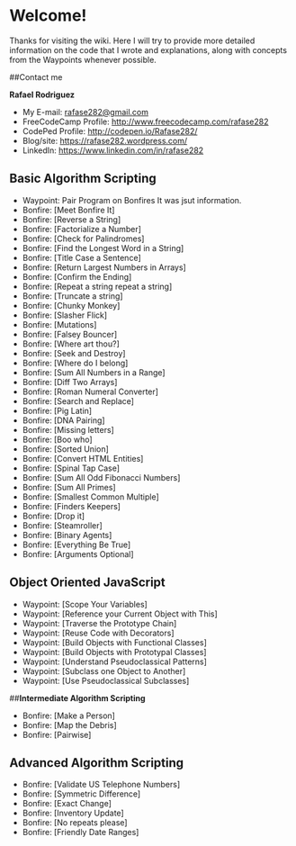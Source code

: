 # Welcome!

Thanks for visiting the wiki. Here I will try to provide more detailed information on the code that I wrote and explanations, along with concepts from the Waypoints whenever possible.

##Contact me

**Rafael Rodriguez**

* My E-mail: rafase282@gmail.com
* FreeCodeCamp Profile: http://www.freecodecamp.com/rafase282
* CodePed Profile: http://codepen.io/Rafase282/
* Blog/site: https://rafase282.wordpress.com/
* LinkedIn: https://www.linkedin.com/in/rafase282

## <strong>Basic Algorithm Scripting </strong>

* Waypoint: Pair Program on Bonfires It was jsut information.
* Bonfire: [Meet Bonfire It] 
* Bonfire: [Reverse a String] 
* Bonfire: [Factorialize a Number] 
* Bonfire: [Check for Palindromes] 
* Bonfire: [Find the Longest Word in a String] 
* Bonfire: [Title Case a Sentence] 
* Bonfire: [Return Largest Numbers in Arrays] 
* Bonfire: [Confirm the Ending] 
* Bonfire: [Repeat a string repeat a string] 
* Bonfire: [Truncate a string] 
* Bonfire: [Chunky Monkey] 
* Bonfire: [Slasher Flick] 
* Bonfire: [Mutations] 
* Bonfire: [Falsey Bouncer] 
* Bonfire: [Where art thou?] 
* Bonfire: [Seek and Destroy] 
* Bonfire: [Where do I belong] 
* Bonfire: [Sum All Numbers in a Range] 
* Bonfire: [Diff Two Arrays] 
* Bonfire: [Roman Numeral Converter] 
* Bonfire: [Search and Replace] 
* Bonfire: [Pig Latin] 
* Bonfire: [DNA Pairing] 
* Bonfire: [Missing letters] 
* Bonfire: [Boo who] 
* Bonfire: [Sorted Union] 
* Bonfire: [Convert HTML Entities] 
* Bonfire: [Spinal Tap Case]
* Bonfire: [Sum All Odd Fibonacci Numbers] 
* Bonfire: [Sum All Primes] 
* Bonfire: [Smallest Common Multiple] 
* Bonfire: [Finders Keepers] 
* Bonfire: [Drop it] 
* Bonfire: [Steamroller] 
* Bonfire: [Binary Agents] 
* Bonfire: [Everything Be True]
* Bonfire: [Arguments Optional] 

## <strong>Object Oriented JavaScript</strong>

* Waypoint: [Scope Your Variables]
* Waypoint: [Reference your Current Object with This]
* Waypoint: [Traverse the Prototype Chain]
* Waypoint: [Reuse Code with Decorators]
* Waypoint: [Build Objects with Functional Classes]
* Waypoint: [Build Objects with Prototypal Classes]
* Waypoint: [Understand Pseudoclassical Patterns]
* Waypoint: [Subclass one Object to Another]
* Waypoint: [Use Pseudoclassical Subclasses]

##<strong>Intermediate Algorithm Scripting</strong>

* Bonfire: [Make a Person]
* Bonfire: [Map the Debris]
* Bonfire: [Pairwise]

## <strong>Advanced Algorithm Scripting</strong>

* Bonfire: [Validate US Telephone Numbers]
* Bonfire: [Symmetric Difference]
* Bonfire: [Exact Change]
* Bonfire: [Inventory Update]
* Bonfire: [No repeats please]
* Bonfire: [Friendly Date Ranges]
